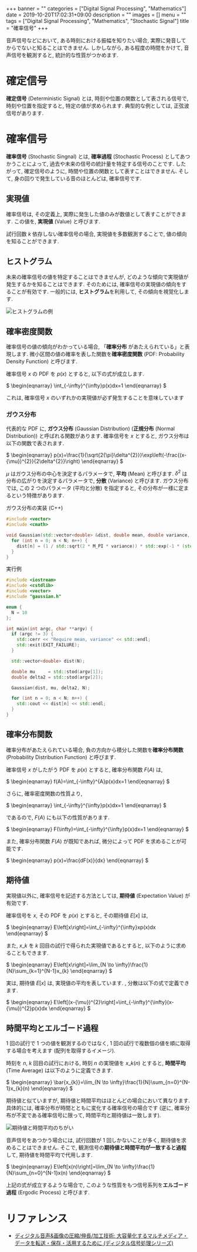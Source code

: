 +++
banner = ""
categories = ["Digital Signal Processing", "Mathematics"]
date = 2019-10-20T17:02:31+09:00
description = ""
images = []
menu = ""
tags = ["Digital Signal Processing", "Mathematics", "Stochastic Signal"]
title = "確率信号"
+++

音声信号などにおいて, ある時刻における振幅を知りたい場合, 実際に発音してからでないと知ることはできません. しかしながら, ある程度の時間をかけて, 音声信号を観測すると, 統計的な性質がつかめます.

# 確定信号

<b>確定信号</b> (Deterministic Signal) とは, 時刻や位置の関数として表される信号で, 時刻や位置を指定すると, 特定の値が求められます. 典型的な例としては, 正弦波信号があります.

# 確率信号

<b>確率信号</b> (Stochastic Singnal) とは, <b>確率過程</b> (Stochastic Process) としてあつかうことによって, 過去や未来の信号の統計量を特定する信号のことです. したがって, 確定信号のように, 時間や位置の関数として表すことはできません. そして, 身の回りで発生している音のほとんどは, 確率信号です.

## 実現値

確率信号は, その定義上, 実際に発生した値のみが数値として表すことができます. この値を, <b>実現値</b> (Value) と呼びます.

試行回数 $k$ 依存しない確率信号の場合, 実現値を多数観測することで, 値の傾向を知ることができます.

## ヒストグラム

未来の確率信号の値を特定することはできませんが, どのような傾向で実現値が発生するかを知ることはできます. そのためには, 確率信号の実現値の傾向をすることが有効です. 一般的には, <b>ヒストグラム</b>を利用して, その傾向を視覚化します.

![ヒストグラムの例](https://user-images.githubusercontent.com/4006693/67201823-26f32a80-f442-11e9-8a33-c8bcd351dbcd.png)

## 確率密度関数

確率信号の値の傾向がわかっている場合, 「<b>確率分布</b> があたえられている」と表現します. 微小区間の値の確率を表した関数を<b>確率密度関数</b> (PDF: Probability Density Function) と呼びます.

確率信号 $x$ の PDF を $p(x)$ とすると, 以下の式が成立します.

$
\begin{eqnarray}
\int\_{-\infty}^{\infty}p(x)dx=1
\end{eqnarray}
$

これは, 確率信号 $x$ のいずれかの実現値が必ず発生することを意味しています

### ガウス分布

代表的な PDF に, <b>ガウス分布</b> (Gaussian Distribution) (<b>正規分布</b> (Normal Distribution)) と呼ばれる関数があります. 確率信号を $x$ とすると, ガウス分布は以下の関数で表されます.

$
\begin{eqnarray}
p(x)=\frac{1}{\sqrt{2{\pi}\delta^{2}}}\exp\left(-\frac{(x-{\mu})^{2}}{2\delta^{2}}\right)
\end{eqnarray}
$

$\mu$ はガウス分布の中心を決定するパラメータで, <b>平均</b> (Mean) と呼びます. $\delta^2$ は分布の広がりを決定するパラメータで, <b>分散</b> (Variance) と呼びます. ガウス分布では, この 2 つのパラメータ (平均と分散) を指定すると, その分布が一様に定まるという特徴があります.

ガウス分布の実装 (C++)

```c++
#include <vector>
#include <cmath>

void Gaussian(std::vector<double> &dist, double mean, double variance, int N) {
  for (int n = 0; n < N; n++) {
    dist[n] = (1 / std::sqrt(2 * M_PI * variance)) * std::exp(-1 * (std::pow((n - mean), 2) / (2 * variance)));
  }
}
```

実行例

```c++
#include <iostream>
#include <cstdlib>
#include <vector>
#include "gaussian.h"

enum {
  N = 10
};

int main(int argc, char **argv) {
  if (argc != 3) {
    std::cerr << "Require mean, variance" << std::endl;
    std::exit(EXIT_FAILURE);
  }

  std::vector<double> dist(N);

  double mu     = std::stod(argv[1]);
  double delta2 = std::stod(argv[2]);

  Gaussian(dist, mu, delta2, N);

  for (int n = 0; n < N; n++) {
    std::cout << dist[n] << std::endl;
  }
}
```

## 確率分布関数

確率分布があたえられている場合, 負の方向から積分した関数を<b>確率分布関数</b> (Probability Distribution Function) と呼びます.

確率信号 $x$ がしたがう PDF を $p(x)$ とすると, 確率分布関数 $F(A)$ は,

$
\begin{eqnarray}
f(A)=\int\_{-\infty}^{A}p(x)dx=1
\end{eqnarray}
$

さらに, 確率密度関数の性質より,

$
\begin{eqnarray}
\int\_{-\infty}^{\infty}p(x)dx=1
\end{eqnarray}
$

であるので, $F(A)$ にも以下の性質があります.

$
\begin{eqnarray}
F(\infty)=\int\_{-\infty}^{\infty}p(x)dx=1
\end{eqnarray}
$

また, 確率分布関数 $F(A)$ が既知であれば, 微分によって PDF を求めることが可能です.

$
\begin{eqnarray}
p(x)=\frac{dF(x)}{dx}
\end{eqnarray}
$

<!--
## 結合確率密度関数

複数の確率信号が同時に発生する場合の PDF を考えます. 複数の確率信号 $x\_{1}, x\_{2}, \cdots, x\_{M}$ が同時に発生する場合の PDF を $p(x\_{1}, x\_{2}, \cdots, x\_{M})$ と表す場合, これを確率密度関数 (Join PDF) と呼びます.

同時に $M$ 個の確率信号が発生すると, いずれかの実現値が, ほかの実現値に影響を与える可能性がoあるので, ここの PDF が既知でも, $p(x\_{1}, x\_{2}, \cdots, x\_{M})$ を求めることは困難です.-->

## 期待値

実現値以外に, 確率信号を記述する方法としては, <b>期待値</b> (Expectation Value) が有効です.

確率信号を $x$, その PDF を $p(x)$ とすると, その期待値 $E\left[x\right]$ は,

$
\begin{eqnarray}
E\left[x\right]=\int\_{-\infty}^{\infty}xp(x)dx
\end{eqnarray}
$

また, $x\_{k}$ を $k$ 回目の試行で得られた実現値であるとすると, 以下のように求めることもできます.

$
\begin{eqnarray}
E\left[x\right]=\lim\_{N \to \infty}\frac{1}{N}\sum\_{k=1}^{N-1}x\_{k}
\end{eqnarray}
$

実は, 期待値 $E\left[x\right]$ は, 実現値の平均を表しています. , 分散は以下の式で定義できます.

$
\begin{eqnarray}
E\left[(x-{\mu})^{2}\right]=\int\_{-\infty}^{\infty}(x-{\mu})^{2}p(x)dx
\end{eqnarray}
$

## 時間平均とエルゴード過程

1 回の試行で 1 つの値を観測するのではなく, 1 回の試行で複数個の値を順に取得する場合を考えます (配列を取得するイメージ).

時刻を $n$, $k$ 回目の試行における, 時刻 $n$ の実現値を $x\_{k}(n)$ とすると, <b>時間平均</b> (Time Average) は以下のように定義できます.

$
\begin{eqnarray}
\bar{x\_{k}}=\lim\_{N \to \infty}\frac{1}{N}\sum\_{n=0}^{N-1}x\_{k}(n)
\end{eqnarray}
$

期待値と似ていますが, 期待値と時間平均はほとんどの場合において異なります. 具体的には, 確率分布が時間とともに変化する確率信号の場合です (逆に, 確率分布が不変である確率信号に限って, 時間平均と期待値は一致します).

![期待値と時間平均のちがい](https://user-images.githubusercontent.com/4006693/67203147-57889380-f445-11e9-8efd-51009b6ab70b.png)

音声信号をあつかう場合には, 試行回数が 1 回しかないことが多く, 期待値を求めることはできません. そこで, 観測信号の<b>期待値と時間平均が一致すると過程</b>して, 期待値を時間平均で代用します.

$
\begin{eqnarray}
E\left[x(n)\right]=\lim\_{N \to \infty}\frac{1}{N}\sum\_{n=0}^{N-1}x(n)
\end{eqnarray}
$

上記の式が成立するような場合で, このような性質をもつ信号系列を<b>エルゴード過程</b> (Ergodic Process) と呼びます.

<!--
## 共分散と無相関

## 独立

## 独立と無相関のちがい

## 定常と非定常

## 中心極限定理
-->

# リファレンス

- [ディジタル音声&画像の圧縮/伸長/加工技術: 大容量化するマルチメディア・データを転送・保存・活用するために (ディジタル信号処理シリーズ)](https://www.amazon.co.jp/%E3%83%87%E3%82%A3%E3%82%B8%E3%82%BF%E3%83%AB%E9%9F%B3%E5%A3%B0-%E7%94%BB%E5%83%8F%E3%81%AE%E5%9C%A7%E7%B8%AE-%E5%8A%A0%E5%B7%A5%E6%8A%80%E8%A1%93-%E5%A4%A7%E5%AE%B9%E9%87%8F%E5%8C%96%E3%81%99%E3%82%8B%E3%83%9E%E3%83%AB%E3%83%81%E3%83%A1%E3%83%87%E3%82%A3%E3%82%A2%E3%83%BB%E3%83%87%E3%83%BC%E3%82%BF%E3%82%92%E8%BB%A2%E9%80%81%E3%83%BB%E4%BF%9D%E5%AD%98%E3%83%BB%E6%B4%BB%E7%94%A8%E3%81%99%E3%82%8B%E3%81%9F%E3%82%81%E3%81%AB-%E3%83%87%E3%82%A3%E3%82%B8%E3%82%BF%E3%83%AB%E4%BF%A1%E5%8F%B7%E5%87%A6%E7%90%86%E3%82%B7%E3%83%AA%E3%83%BC%E3%82%BA/dp/4789831450)
